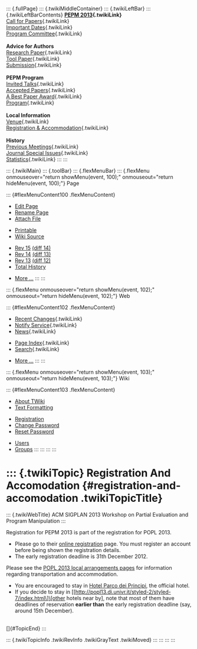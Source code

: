 ::: {.fullPage}
::: {.twikiMiddleContainer}
::: {.twikiLeftBar}
::: {.twikiLeftBarContents}
**[PEPM 2013](WebHome){.twikiLink}**\
[Call for Papers](CallForPapers){.twikiLink}\
[Important Dates](ImportantDates){.twikiLink}\
[Program Committee](ProgramCommittee){.twikiLink}\
\
**Advice for Authors**\
[Research Paper](ResearchPaperAdvice){.twikiLink}\
[Tool Paper](ToolPaperAdvice){.twikiLink}\
[Submission](PaperSubmission){.twikiLink}\
\
**PEPM Program**\
[Invited Talks](InvitedTalks){.twikiLink}\
[Accepted Papers](AcceptedPapers){.twikiLink}\
[A Best Paper Award](ABestPaperAward){.twikiLink}\
[Program](Program){.twikiLink}\
\
**Local Information**\
[Venue](WorkshopVenue){.twikiLink}\
[Registration & Accommodation](RegistrationAndAccomodation){.twikiLink}\
\
**History**\
[Previous Meetings](PreviousMeetings){.twikiLink}\
[Journal Special Issues](SpecialIssues){.twikiLink}\
[Statistics](HistoricalStatistics){.twikiLink}
:::
:::

::: {.twikiMain}
::: {.toolBar}
::: {.flexMenuBar}
::: {.flexMenu onmouseover="return showMenu(event, 100);" onmouseout="return hideMenu(event, 100);"}
Page

::: {#flexMenuContent100 .flexMenuContent}
-   [Edit
    Page](http://www.program-transformation.org/edit/PEPM13/RegistrationAndAccomodation?t=1536827681)
-   [Rename
    Page](http://www.program-transformation.org/rename/PEPM13/RegistrationAndAccomodation)
-   [Attach
    File](http://www.program-transformation.org/attach/PEPM13/RegistrationAndAccomodation)

<!-- -->

-   [Printable](http://www.program-transformation.org/view/PEPM13/RegistrationAndAccomodation?skin=print.pattern)
-   [Wiki
    Source](http://www.program-transformation.org/view/PEPM13/RegistrationAndAccomodation?skin=text&raw=on&contenttype=text/plain)

<!-- -->

-   [Rev
    15](http://www.program-transformation.org/view/PEPM13/RegistrationAndAccomodation?rev=1.15)
    [(diff 14)](http://www.program-transformation.org/rdiff/PEPM13/RegistrationAndAccomodation?rev1=1.15&rev2=1.14)
-   [Rev
    14](http://www.program-transformation.org/view/PEPM13/RegistrationAndAccomodation?rev=1.14)
    [(diff 13)](http://www.program-transformation.org/rdiff/PEPM13/RegistrationAndAccomodation?rev1=1.14&rev2=1.13)
-   [Rev
    13](http://www.program-transformation.org/view/PEPM13/RegistrationAndAccomodation?rev=1.13)
    [(diff 12)](http://www.program-transformation.org/rdiff/PEPM13/RegistrationAndAccomodation?rev1=1.13&rev2=1.12)
-   [Total
    History](http://www.program-transformation.org/rdiff/PEPM13/RegistrationAndAccomodation)

<!-- -->

-   [More
    \...](http://www.program-transformation.org/oops/PEPM13/RegistrationAndAccomodation?template=oopsmore&param1=1.15&param2=1.15)
:::
:::

::: {.flexMenu onmouseover="return showMenu(event, 102);" onmouseout="return hideMenu(event, 102);"}
Web

::: {#flexMenuContent102 .flexMenuContent}
-   [Recent Changes](WebChanges){.twikiLink}
-   [Notify Service](WebNotify){.twikiLink}
-   [News](WebNews){.twikiLink}

<!-- -->

-   [Page Index](WebIndex){.twikiLink}
-   [Search](WebSearch){.twikiLink}

<!-- -->

-   [More
    \...](http://www.program-transformation.org/oops/PEPM13/RegistrationAndAccomodation?template=oopsmore&param1=1.15&param2=1.15)
:::
:::

::: {.flexMenu onmouseover="return showMenu(event, 103);" onmouseout="return hideMenu(event, 103);"}
Wiki

::: {#flexMenuContent103 .flexMenuContent}
-   [About
    TWiki](http://www.program-transformation.org/view/TWiki/WebHome)
-   [Text
    Formatting](http://www.program-transformation.org/view/TWiki/TextFormattingRules)

<!-- -->

-   [Registration](http://www.program-transformation.org/view/TWiki/TWikiRegistration)
-   [Change
    Password](http://www.program-transformation.org/view/TWiki/ChangePassword)
-   [Reset
    Password](http://www.program-transformation.org/view/TWiki/ResetPassword)

<!-- -->

-   [Users](http://www.program-transformation.org/view/Main/TWikiUsers)
-   [Groups](http://www.program-transformation.org/view/Main/TWikiGroups)
:::
:::
:::
:::

::: {.twikiTopic}
Registration And Accomodation {#registration-and-accomodation .twikiTopicTitle}
=============================

::: {.twikiWebTitle}
ACM SIGPLAN 2013 Workshop on Partial Evaluation and Program Manipulation
:::

Registration for PEPM 2013 is part of the registration for POPL 2013.

-   Please go to their [online
    registration](https://regmaster3.com/2013conf/POPL13/register.php)
    page. You must register an account before being shown the
    registration details.
-   The early registration deadline is 31th December 2012.

Please see the [POPL 2013 local arrangements
pages](http://popl13.di.univr.it/) for information regarding
transportation and accommodation.

-   You are encouraged to stay in [Hotel Parco dei
    Principi](http://popl13.di.univr.it/styled-2/styled-6/index.html),
    the official hotel.
-   If you decide to stay in
    \[\[http://popl13.di.univr.it/styled-2/styled-7/index.html\]\[other
    hotels near by\], note that most of them have deadlines of
    reservation **earlier than** the early registration deadline (say,
    around 15th December).

\
[]{#TopicEnd}
:::

::: {.twikiTopicInfo .twikiRevInfo .twikiGrayText .twikiMoved}
:::
:::
:::
:::
